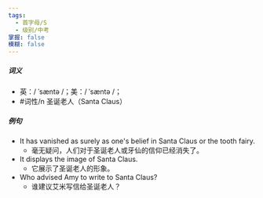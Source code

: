 ```yaml
---
tags:
  - 首字母/S
  - 级别/中考
掌握: false
模糊: false
---
```

##### 词义
- 英：/ ˈsæntə /；美：/ ˈsæntə /；
- #词性/n 圣诞老人（Santa Claus）
##### 例句
- It has vanished as surely as one's belief in Santa Claus or the tooth fairy.
	- 毫无疑问，人们对于圣诞老人或牙仙的信仰已经消失了。
- It displays the image of Santa Claus.
	- 它展示了圣诞老人的形象。
- Who advised Amy to write to Santa Claus?
	- 谁建议艾米写信给圣诞老人？